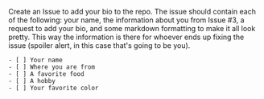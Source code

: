 Create an Issue to add your bio to the repo. The issue should contain each of the following: your name, the information about you from Issue #3, a request to add your bio, and some markdown formatting to make it all look pretty. This way the information is there for whoever ends up fixing the issue (spoiler alert, in this case that's going to be you).

    - [ ] Your name
    - [ ] Where you are from
    - [ ] A favorite food
    - [ ] A hobby
    - [ ] Your favorite color
